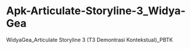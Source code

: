 # Apk-Articulate-Storyline-3_Widya-Gea
WidyaGea_Articulate Storyline 3 (T3 Demontrasi Kontekstual)_PBTK
